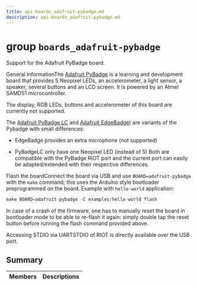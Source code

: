 ```yaml
---
title: api-boards_adafruit-pybadge.md
description: api-boards_adafruit-pybadge.md
---
```

# group `boards_adafruit-pybadge` 

Support for the Adafruit PyBadge board.

General informationThe [Adafruit PyBadge](https://www.adafruit.com/product/4200) is a learning and development board that provides 5 Neopixel LEDs, an accelerometer, a light sensor, a speaker, several buttons and an LCD screen. It is powered by an Atmel SAMD51 microcontroller.

The display, RGB LEDs, buttons and accelerometer of this board are currently not supported.

The [Adafruit PyBadge LC](https://www.adafruit.com/product/3939) and [Adafruit EdgeBadge](https://www.adafruit.com/product/4400)) are variants of the Pybadge with small differences:

* EdgeBadge provides an extra microphone (not supported)

* PyBadgeLC only have one Neopixel LED (instead of 5) Both are compatible with the PyBadge RIOT port and the current port can easily be adapted/extended with their respective differences.

Flash the boardConnect the board via USB and use `BOARD=adafruit-pybadge` with the `make` command; this uses the Arduino style bootloader preprogrammed on the board.
 Example with `hello-world` application: 
```cpp
make BOARD=adafruit-pybadge -C examples/hello-world flash
```

In case of a crash of the firmware, one has to manually reset the board in bootloader mode to be able to re-flash it again: simply double tap the reset button before running the flash command provided above.

Accessing STDIO via UARTSTDIO of RIOT is directly available over the USB port.

## Summary

 Members                        | Descriptions                                
--------------------------------|---------------------------------------------

